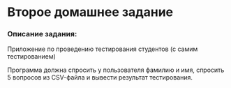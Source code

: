 # Второе домашнее задание

### Описание задания:

Приложение по проведению тестирования студентов (с самим тестированием)

Программа должна спросить у пользователя фамилию и имя, спросить 5 вопросов из CSV-файла и вывести результат тестирования.